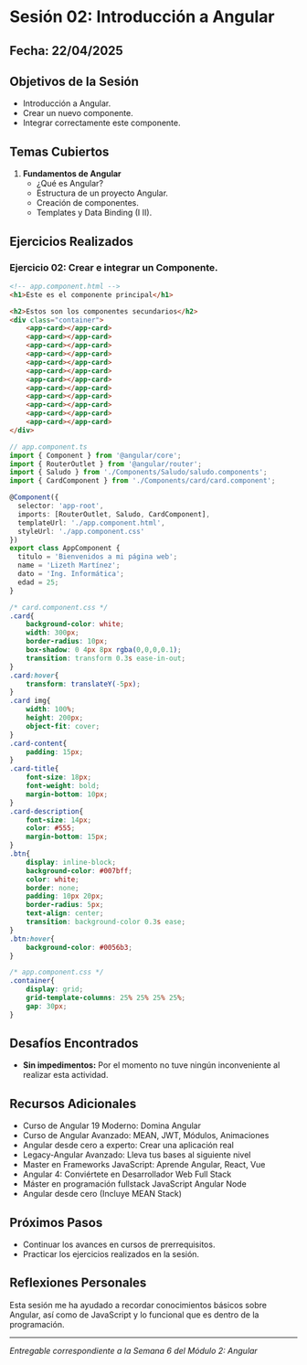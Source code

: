 # Sesión 02: Introducción a Angular

## Fecha: 22/04/2025

## Objetivos de la Sesión

- Introducción a Angular.
- Crear un nuevo componente.
- Integrar correctamente este componente.

## Temas Cubiertos

1. **Fundamentos de Angular**
   - ¿Qué es Angular?
   - Estructura de un proyecto Angular.
   - Creación de componentes.
   - Templates y Data Binding (I II).

## Ejercicios Realizados

### Ejercicio 02: Crear e integrar un Componente.

```html
<!-- app.component.html -->
<h1>Este es el componente principal</h1>

<h2>Estos son los componentes secundarios</h2>
<div class="container">
    <app-card></app-card>
    <app-card></app-card>
    <app-card></app-card>
    <app-card></app-card>
    <app-card></app-card>
    <app-card></app-card>
    <app-card></app-card>
    <app-card></app-card>
    <app-card></app-card>
    <app-card></app-card>
    <app-card></app-card>
    <app-card></app-card>
</div>
```

```ts
// app.component.ts
import { Component } from '@angular/core';
import { RouterOutlet } from '@angular/router';
import { Saludo } from './Components/Saludo/saludo.components';
import { CardComponent } from './Components/card/card.component';

@Component({
  selector: 'app-root',
  imports: [RouterOutlet, Saludo, CardComponent],
  templateUrl: './app.component.html',
  styleUrl: './app.component.css'
})
export class AppComponent {
  titulo = 'Bienvenidos a mi página web';
  name = 'Lizeth Martínez';
  dato = 'Ing. Informática';
  edad = 25;
}
```

```css
/* card.component.css */
.card{
    background-color: white;
    width: 300px;
    border-radius: 10px;
    box-shadow: 0 4px 8px rgba(0,0,0,0.1);
    transition: transform 0.3s ease-in-out;
}
.card:hover{
    transform: translateY(-5px);
}
.card img{
    width: 100%;
    height: 200px;
    object-fit: cover;
}
.card-content{
    padding: 15px;
}
.card-title{
    font-size: 18px;
    font-weight: bold;
    margin-bottom: 10px;
}
.card-description{
    font-size: 14px;
    color: #555;
    margin-bottom: 15px;
}
.btn{
    display: inline-block;
    background-color: #007bff;
    color: white;
    border: none;
    padding: 10px 20px;
    border-radius: 5px;
    text-align: center;
    transition: background-color 0.3s ease;
}
.btn:hover{
    background-color: #0056b3;
}
```

```css
/* app.component.css */
.container{
    display: grid;
    grid-template-columns: 25% 25% 25% 25%;
    gap: 30px;
}
```

## Desafíos Encontrados

- **Sin impedimentos:** Por el momento no tuve ningún inconveniente al realizar esta actividad.  

## Recursos Adicionales

- Curso de Angular 19 Moderno: Domina Angular
- Curso de Angular Avanzado: MEAN, JWT, Módulos, Animaciones
- Angular desde cero a experto: Crear una aplicación real
- Legacy-Angular Avanzado: Lleva tus bases al siguiente nivel
- Master en Frameworks JavaScript: Aprende Angular, React, Vue
- Angular 4: Conviértete en Desarrollador Web Full Stack
- Máster en programación fullstack JavaScript Angular Node
- Angular desde cero (Incluye MEAN Stack)

## Próximos Pasos

- Continuar los avances en cursos de prerrequisitos. 
- Practicar los ejercicios realizados en la sesión.

## Reflexiones Personales

Esta sesión me ha ayudado a recordar conocimientos básicos sobre Angular, así como de JavaScript y lo funcional que es dentro de la programación.

---

*Entregable correspondiente a la Semana 6 del Módulo 2: Angular*